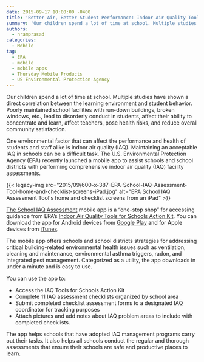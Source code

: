 ```yaml
---
date: 2015-09-17 10:00:00 -0400
title: 'Better Air, Better Student Performance: Indoor Air Quality Tools for Schools from EPA'
summary: 'Our children spend a lot of time at school. Multiple studies have shown a direct correlation between the learning environment and student behavior. Poorly maintained school facilities with run-down buildings, broken windows, etc., lead to disorderly conduct in students, affect their ability to concentrate and learn, affect teachers, pose health risks, and reduce overall community satisfaction.'
authors:
  - nramprasad
categories:
  - Mobile
tag:
  - EPA
  - mobile
  - mobile apps
  - Thursday Mobile Products
  - US Environmental Protection Agency
---
```


Our children spend a lot of time at school. Multiple studies have shown a direct correlation between the learning environment and student behavior. Poorly maintained school facilities with run-down buildings, broken windows, etc., lead to disorderly conduct in students, affect their ability to concentrate and learn, affect teachers, pose health risks, and reduce overall community satisfaction.

One environmental factor that can affect the performance and health of students and staff alike is indoor air quality (IAQ). Maintaining an acceptable IAQ in schools can be a difficult task. The U.S. Environmental Protection Agency (EPA) recently launched a mobile app to assist schools and school districts with performing comprehensive indoor air quality (IAQ) facility assessments.

{{< legacy-img src="2015/09/600-x-387-EPA-School-IAQ-Assessment-Tool-home-and-checklist-screens-iPad.jpg" alt="EPA School IAQ Assessment Tool's home and checklist screens from an iPad" >}}

[The School IAQ Assessment](http://www.epa.gov/iaq/schools/iaq_schools_mobile_app/) mobile app is a “one-stop shop” for accessing guidance from EPA’s [Indoor Air Quality Tools for Schools Action Kit](http://www.epa.gov/iaq/schools/actionkit.html). You can download the app for Android devices from [Google Play](https://play.google.com/store/apps/details?id=gov.epa.airplusschools&hl=en) and for Apple devices from [iTunes](https://itunes.apple.com/us/app/epa-indoor-air-quality-tools/id1013018722?mt=8).

The mobile app offers schools and school districts strategies for addressing critical building-related environmental health issues such as ventilation, cleaning and maintenance, environmental asthma triggers, radon, and integrated pest management. Categorized as a utility, the app downloads in under a minute and is easy to use.

You can use the app to:

  * Access the IAQ Tools for Schools Action Kit
  * Complete 11 IAQ assessment checklists organized by school area
  * Submit completed checklist assessment forms to a designated IAQ coordinator for tracking purposes
  * Attach pictures and add notes about IAQ problem areas to include with completed checklists.

The app helps schools that have adopted IAQ management programs carry out their tasks. It also helps all schools conduct the regular and thorough assessments that ensure their schools are safe and productive places to learn.